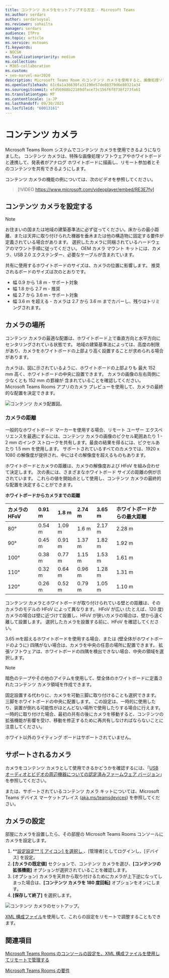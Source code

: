 ```yaml
---
title: コンテンツ カメラをセットアップする方法 - Microsoft Teams
ms.author: serdars
author: serdarsoysal
ms.reviewer: sohailta
manager: serdars
audience: ITPro
ms.topic: article
ms.service: msteams
f1.keywords:
- NOCSH
ms.localizationpriority: medium
ms.collection:
- M365-collaboration
ms.custom:
- seo-marvel-mar2020
description: Microsoft Teams Room のコンテンツ カメラを使用すると、画像処理ソフトウェアと連携して、発表者がアナログ ホワイトボードに描画することができます。
ms.openlocfilehash: 61c0a1a36630fa31190e57de08379d6e80321a34
ms.sourcegitcommit: efd56988b22189dface73c156f6f8738f273fa61
ms.translationtype: MT
ms.contentlocale: ja-JP
ms.lasthandoff: 09/30/2021
ms.locfileid: "60013161"
---
```

# <a name="content-cameras"></a>コンテンツ カメラ

Microsoft Teams Room システムでコンテンツ カメラを使用できるようになりました。 コンテンツ カメラは、特殊な画像処理ソフトウェアやホワイトボードと連携して、発表者がアナログ ホワイトボードに描画し、リモート参加者とそのコンテンツを共有できるようにします。

コンテンツ カメラの機能の例については、次のビデオを参照してください。

> [!VIDEO https://www.microsoft.com/videoplayer/embed/RE3E7fy]

## <a name="set-up-a-content-camera"></a>コンテンツ カメラを設定する

> [!NOTE]
> お住まいの国または地域の建築基準法に必ず従ってください。床からの最小距離、または天井に取り付けられた機器を垂木または他の構造物に固定する要件が定義されている場合があります。 選択したカメラに同梱されているハードウェアのマウント手順に従ってください。 OEM カメラ マウント キットには、カメラ、USB 2.0 エクステンダー、必要なケーブルが含まれています。

共有に使用するホワイトボードのサイズは、カメラの位置に影響します。 推奨されるボードのサイズは次のとおりです。

- 幅 0.9 から 1.8 m - サポート対象
- 幅 1.8 から 2.7 m - 推奨
- 幅 2.7 から 3.6 m ‐ サポート対象
- 幅 3.6 m を超える - カメラは 2.7 から 3.6 m までカバーし、残りはトリミングされます。

## <a name="camera-location"></a>カメラの場所

コンテンツ カメラの最適な配置は、ホワイトボード上で垂直方向と水平方向にセンタリングされている状態です。 地域の建築基準法によっては、高度の制限があり、カメラをホワイトボードの上部より高く設置することが求められる場合があります。

カメラは、図に示されているように、ホワイトボードの上部よりも 最大 152 mm 高く、ホワイトボードの中央に設置できます。 カメラの画像の左右両側に少なくとも 152 mm の罫線が 含まれていることを確認してください。 Microsoft Teams Rooms アプリのカメラ プレビューを使用して、カメラの最終的な配置を決定できます。

![コンテンツ カメラ配置図。](../media/Magic-whiteboard.png)

### <a name="camera-distances"></a>カメラの距離

一般的なホワイトボード マーカーを使用する場合、リモート ユーザー エクスペリエンスを最適にするには、コンテンツ カメラの画像のピクセル範囲あたり 1 - 2 mm のインク ストロークを共有します。最良の結果を得るには、ピクセルあたり 1.5 mm を使用します。 サポートされているすべてのカメラでは、1920 x 1080 の解像度が提供され、中にはその解像度を超えるものもあります。

ホワイトボードとカメラの距離は、カメラの解像度および HFoV を組み合わせて決定します。 次の表には、さまざまなホワイトボード サイズの距離の例が示されています。 これらの値を開始点として使用し、コンテンツ カメラの最終的な配置を決定することができます。

**ホワイトボードからカメラまでの距離**

| カメラの HFoV |0.91 m     | 1.8 m    | 2.74 m        |3.65 m         | ホワイトボードからの最大距離  |
|:---         |:---               |:---                |:---                 |:---             | :--- |
| 80°         | 0.54 m | 1.09 m  | 1.6 m    |2.17 m |2.28 m |
| 90°         | 0.45 m | 0.91 m   | 1.37 m    |1.82 m    |1.92 m |
| 100°        | 0.38 m| 0.77 m   | 1.15 m   |1.53 m   |1.61 m |
| 110°        | 0.32 m| 0.64 m   | 0.96 m   |1.28 m    |1.31 m |
| 120°        | 0.26 m| 0.52 m   | 0.79 m   |1.05 m   |1.10 m |
             

コンテンツ カメラとホワイトボードが取り付けられている壁との距離は、そのカメラのモデルの HFoV によって異なります。 HFoV が広い (たとえば、120 度) カメラの場合は壁に近づけて設置し、HFoV が狭いカメラの場合は、壁から遠く離して設置します。 選択したカメラを設置する前に、HFoV を確認してください。

3.65 mを超えるホワイトボードを使用する場合、または (壁全体がホワイトボードのように) 四隅がない場合は、カメラを中央の任意の場所に配置できます。 拡張ソフトウェアは、ホワイトボードの四隅を検出できない場合、中央の領域を選択します。

> [!NOTE]
> 暗色のテープやその他のアイテムを使用して、壁全体のホワイトボードに定義されたコンテンツ カメラ領域を作成できます。
>
> 固定設置する代わりに、カメラを可動三脚に取り付けることも選択できます。 三脚をホワイトボードの中央に配置します。 この設定は、一時的に使用したり、装置が倒れる可能性がほとんどない場所で使用したりする場合に行えます。 一時的に取り付けた場合、最初の共有の後にカメラを移動すると、コンテンツの拡張機能が影響を受け、移動を修正するために再共有しなければならないことに注意してください。
>
> ホワイト以外のライティング ボードはサポートされていません。

## <a name="supported-cameras"></a>サポートされるカメラ

カメラをコンテンツ カメラとして使用できるかどうかを確認するには、「[USB オーディオとビデオの周辺機器についての認定済みファームウェア バージョン](requirements.md#certified-firmware-versions-for-usb-audio-and-video-peripherals)」を参照してください。

または、サポートされているコンテンツ カメラ キットについては、Microsoft Teams デバイス マーケットプレイス ([aka.ms/teamsdevices](https://aka.ms/teamsdevices)) を参照してください。

## <a name="camera-settings"></a>カメラの設定

部屋にカメラを設置したら、その部屋の Microsoft Teams Rooms コンソールにカメラを設定します。

1. **[設定設定** ![ アイコン] を選択し ](../media/70f1b43f-16d6-4172-9139-71d845c4ed5c.png) 、[管理者]としてログインし、[デバイス] を設定。
2. **[カメラの既定値]** セクションで、コンテンツ カメラを選び、**[コンテンツの拡張機能]** オプションが選択されていることを確認します。
3. (オプション) カメラを天井から取り付けるためにカメラが上下逆になってしまった場合は、**[コンテンツ カメラを 180 度回転]** オプションをオンにします。
4. **[保存して終了]** を選択します。

![コンテンツ カメラのセットアップ。](../media/content-camera.png)

[XML 構成ファイル](xml-config-file.md)を使用して、これらの設定をリモートで調整することもできます。

## <a name="see-also"></a>関連項目

[Microsoft Teams Rooms のコンソールの設定を、XML 構成ファイルを使用してリモートで管理する](xml-config-file.md)

[Microsoft Teams Rooms の要件](requirements.md)



